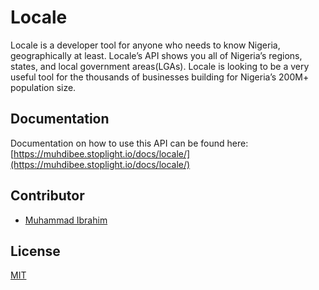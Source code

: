 # Locale
Locale is a developer tool for anyone who needs to know Nigeria, geographically at least. Locale’s API shows you all of Nigeria’s regions, states, and local government areas(LGAs). Locale is looking to be a very useful tool for the thousands of businesses building for Nigeria’s 200M+ population size. 


## Documentation
Documentation on how to use this API can be found here: [https://muhdibee.stoplight.io/docs/locale/](https://muhdibee.stoplight.io/docs/locale/)

## Contributor
- [Muhammad Ibrahim](https://www.linkedin.com/in/muhdibee/)

## License
[MIT](https://github.com/muhdibee/locale/blob/main/LICENSE)